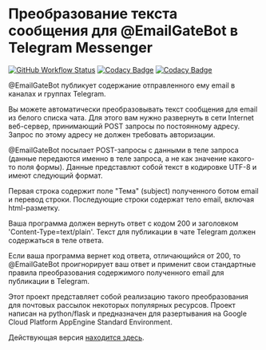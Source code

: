 # Преобразование текста сообщения для @EmailGateBot в Telegram Messenger
[![GitHub Workflow Status](https://img.shields.io/github/workflow/status/vb64/telegram.email.notify/telegram.email.notify%20tests?label=Python%202.7&style=plastic)](https://github.com/vb64/telegram.email.notify/actions?query=workflow%3A%22telegram.email.notify+tests%22)
[![Codacy Badge](https://api.codacy.com/project/badge/Coverage/2ace560fa61c481488dec980d2e3d6f4)](https://www.codacy.com/manual/vb64/telegram.email.notify?utm_source=github.com&utm_medium=referral&utm_content=vb64/telegram.email.notify&utm_campaign=Badge_Coverage)
[![Codacy Badge](https://api.codacy.com/project/badge/Grade/2f7d4597eef143d99014e59379b4b6a4)](https://app.codacy.com/manual/vb64/telegram.email.notify?utm_source=github.com&utm_medium=referral&utm_content=vb64/telegram.email.notify&utm_campaign=Badge_Grade_Dashboard)

@EmailGateBot публикует содержание отправленного ему email в каналах и группах Telegram.

Вы можете автоматически преобразовывать текст сообщения для email из белого списка чата. Для этого вам нужно развернуть в сети Internet веб-сервер, принимающий POST запросы по постоянному адресу. Запрос по этому адресу не должен требовать авторизации.

@EmailGateBot посылает POST-запросы с данными в теле запроса (данные передаются именно в теле запроса, а не как значение какого-то поля формы).
Данные представлют собой текст в кодировке UTF-8 и имеют следующий формат.

Первая строка содержит поле "Тема" (subject) полученного ботом email и перевод строки. Последующие строки содержат тело email, включая html-разметку.

Ваша программа должен вернуть ответ с кодом 200 и заголовком 'Content-Type=text/plain'. Текст для публикации в чате Telegram должен содержаться в теле ответа.

Если ваша программа вернет код ответа, отличающийся от 200, то @EmailGateBot проигнорирует ваш ответ и применит свои стандартные правила преобразования содержимого полученного email для публикации в Telegram.

Этот проект представляет собой реализацию такого преобразования для почтовых рассылок некоторых популярных ресурсов. Проект написан на python/flask и предназначен для разертывания на Google Cloud Platform AppEngine Standard Environment.

Действующая версия [находится здесь](https://text-transform-198104.appspot.com).